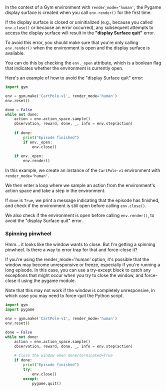 In the context of a Gym environment with `render_mode='human'`, the Pygame display surface is created when you call `env.render()` for the first time.

If the display surface is closed or uninitialized (e.g., because you called `env.close()` or because an error occurred), any subsequent attempts to access the display surface will result in the **"display Surface quit"** error.

To avoid this error, you should make sure that you're only calling `env.render()` when the environment is open and the display surface is available.

You can do this by checking the `env._open` attribute, which is a boolean flag that indicates whether the environment is currently open.

Here's an example of how to avoid the "display Surface quit" error:

```python
import gym

env = gym.make('CartPole-v1', render_mode='human')
env.reset()

done = False
while not done:
    action = env.action_space.sample()
    observation, reward, done, _, info = env.step(action)
    
    if done:
        print("Episode finished")
        if env._open:
            env.close()
            
    if env._open:
        env.render()
```

In this example, we create an instance of the `CartPole-v1` environment with `render_mode='human'`.

We then enter a loop where we sample an action from the environment's action space and take a step in the environment.

If `done` is `True`, we print a message indicating that the episode has finished, and check if the environment is still open before calling `env.close()`.

We also check if the environment is open before calling `env.render()`, to avoid the "display Surface quit" error.

### Spinning pinwheel

Hmm... it looks like the window wants to close.  But I'm getting a spinning pinwheel.  Is there a way to error trap for that and force-close it?

If you're using the render_mode='human' option, it's possible that the window may become unresponsive or freeze, especially if you're running a long episode. In this case, you can use a try-except block to catch any exceptions that might occur when you try to close the window, and force-close it using the pygame module.

Note that this may not work if the window is completely unresponsive, in which case you may need to force-quit the Python script.

```python
import gym
import pygame

env = gym.make('CartPole-v1', render_mode='human')
env.reset()

done = False
while not done:
    action = env.action_space.sample()
    observation, reward, done, _, info = env.step(action)
    
    # Close the window when done/terminated=True
    if done:
        print("Episode finished")
        try:
            env.close()
        except:
            pygame.quit()
```
